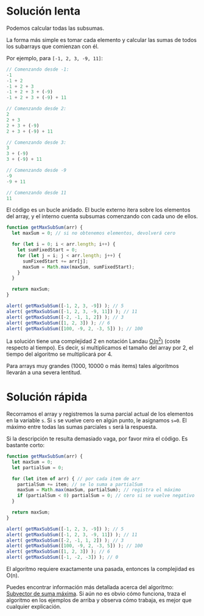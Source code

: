 # Solución lenta

Podemos calcular todas las subsumas.

La forma más simple es tomar cada elemento y calcular las sumas de todos los subarrays que comienzan con él.

Por ejemplo, para `[-1, 2, 3, -9, 11]`:

```js no-beautify
// Comenzando desde -1:
-1
-1 + 2
-1 + 2 + 3
-1 + 2 + 3 + (-9)
-1 + 2 + 3 + (-9) + 11

// Comenzando desde 2:
2
2 + 3
2 + 3 + (-9)
2 + 3 + (-9) + 11

// Comenzando desde 3:
3
3 + (-9)
3 + (-9) + 11

// Comenzando desde -9
-9
-9 + 11

// Comenzando desde 11
11
```

El código es un bucle anidado. El bucle externo itera sobre los elementos del array, y el interno cuenta subsumas comenzando con cada uno de ellos.

```js run
function getMaxSubSum(arr) {
  let maxSum = 0; // si no obtenemos elementos, devolverá cero

  for (let i = 0; i < arr.length; i++) {
    let sumFixedStart = 0;
    for (let j = i; j < arr.length; j++) {
      sumFixedStart += arr[j];
      maxSum = Math.max(maxSum, sumFixedStart);
    }
  }

  return maxSum;
}

alert( getMaxSubSum([-1, 2, 3, -9]) ); // 5
alert( getMaxSubSum([-1, 2, 3, -9, 11]) ); // 11
alert( getMaxSubSum([-2, -1, 1, 2]) ); // 3
alert( getMaxSubSum([1, 2, 3]) ); // 6
alert( getMaxSubSum([100, -9, 2, -3, 5]) ); // 100
```

La solución tiene una complejidad 2 en notación Landau [O(n<sup>2</sup>)](https://es.wikipedia.org/wiki/Notaci%C3%B3n_de_Landau) (coste respecto al tiempo). Es decir, si multiplicamos el tamaño del array por 2, el tiempo del algoritmo se multiplicará por 4.

Para arrays muy grandes (1000, 10000 o más items) tales algoritmos llevarán a una severa lentitud.

# Solución rápida

Recorramos el array y registremos la suma parcial actual de los elementos en la variable `s`. Si `s` se vuelve cero en algún punto, le asignamos `s=0`. El máximo entre todas las sumas parciales `s` será la respuesta.

Si la descripción te resulta demasiado vaga, por favor mira el código. Es bastante corto:

```js run demo
function getMaxSubSum(arr) {
  let maxSum = 0;
  let partialSum = 0;

  for (let item of arr) { // por cada item de arr
    partialSum += item; // se lo suma a partialSum
    maxSum = Math.max(maxSum, partialSum); // registra el máximo
    if (partialSum < 0) partialSum = 0; // cero si se vuelve negativo
  }

  return maxSum;
}

alert( getMaxSubSum([-1, 2, 3, -9]) ); // 5
alert( getMaxSubSum([-1, 2, 3, -9, 11]) ); // 11
alert( getMaxSubSum([-2, -1, 1, 2]) ); // 3
alert( getMaxSubSum([100, -9, 2, -3, 5]) ); // 100
alert( getMaxSubSum([1, 2, 3]) ); // 6
alert( getMaxSubSum([-1, -2, -3]) ); // 0
```

El algoritmo requiere exactamente una pasada, entonces la complejidad es O(n).

Puedes encontrar información más detallada acerca del algoritmo: [Subvector de suma máxima](https://es.wikibooks.org/wiki/Algoritmia/Divide_y_vencer%C3%A1s#Subvector_de_suma_m%C3%A1xima). Si aún no es obvio cómo funciona, traza el algoritmo en los ejemplos de arriba y observa cómo trabaja, es mejor que cualquier explicación.
